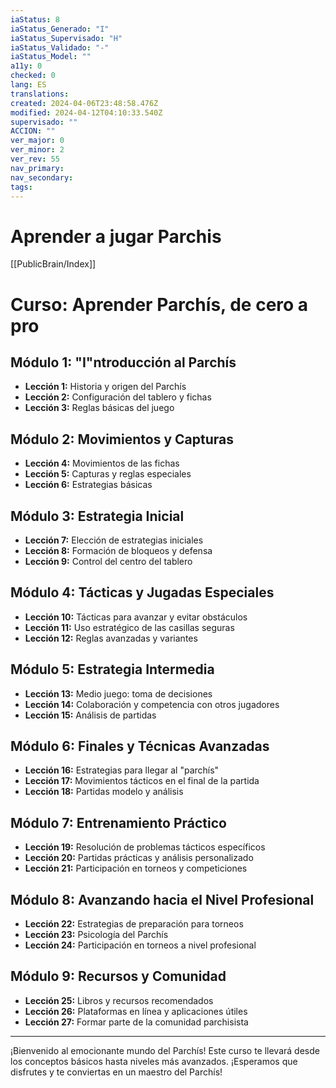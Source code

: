 ```yaml
---
iaStatus: 8
iaStatus_Generado: "I"
iaStatus_Supervisado: "H"
iaStatus_Validado: "-"
iaStatus_Model: ""
a11y: 0
checked: 0
lang: ES
translations: 
created: 2024-04-06T23:48:58.476Z
modified: 2024-04-12T04:10:33.540Z
supervisado: ""
ACCION: ""
ver_major: 0
ver_minor: 2
ver_rev: 55
nav_primary: 
nav_secondary: 
tags:
---
```

# Aprender a jugar Parchis

[[PublicBrain/Index]]

# Curso: Aprender Parchís, de cero a pro

## Módulo 1: "I"ntroducción al Parchís
- **Lección 1:** Historia y origen del Parchís
- **Lección 2:** Configuración del tablero y fichas
- **Lección 3:** Reglas básicas del juego

## Módulo 2: Movimientos y Capturas
- **Lección 4:** Movimientos de las fichas
- **Lección 5:** Capturas y reglas especiales
- **Lección 6:** Estrategias básicas

## Módulo 3: Estrategia Inicial
- **Lección 7:** Elección de estrategias iniciales
- **Lección 8:** Formación de bloqueos y defensa
- **Lección 9:** Control del centro del tablero

## Módulo 4: Tácticas y Jugadas Especiales
- **Lección 10:** Tácticas para avanzar y evitar obstáculos
- **Lección 11:** Uso estratégico de las casillas seguras
- **Lección 12:** Reglas avanzadas y variantes

## Módulo 5: Estrategia Intermedia
- **Lección 13:** Medio juego: toma de decisiones
- **Lección 14:** Colaboración y competencia con otros jugadores
- **Lección 15:** Análisis de partidas

## Módulo 6: Finales y Técnicas Avanzadas
- **Lección 16:** Estrategias para llegar al "parchís"
- **Lección 17:** Movimientos tácticos en el final de la partida
- **Lección 18:** Partidas modelo y análisis

## Módulo 7: Entrenamiento Práctico
- **Lección 19:** Resolución de problemas tácticos específicos
- **Lección 20:** Partidas prácticas y análisis personalizado
- **Lección 21:** Participación en torneos y competiciones

## Módulo 8: Avanzando hacia el Nivel Profesional
- **Lección 22:** Estrategias de preparación para torneos
- **Lección 23:** Psicología del Parchís
- **Lección 24:** Participación en torneos a nivel profesional

## Módulo 9: Recursos y Comunidad
- **Lección 25:** Libros y recursos recomendados
- **Lección 26:** Plataformas en línea y aplicaciones útiles
- **Lección 27:** Formar parte de la comunidad parchisista

---

¡Bienvenido al emocionante mundo del Parchís! Este curso te llevará desde los conceptos básicos hasta niveles más avanzados. ¡Esperamos que disfrutes y te conviertas en un maestro del Parchís!
